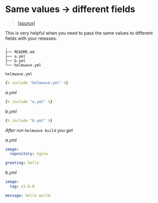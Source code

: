 # Same values -> different  fields

> [ [source] ](https://github.com/helmwave/docs/tree/0.16.x/docs/examples/store-greeting-hello)

This is very helpful when you need to pass the same values to different fields with your releases.

```concole
.
├── README.md
├── a.yml
├── b.yml
└── helmwave.yml

```

`helmwave.yml`


```yaml
{% include "helmwave.yml" %}
```

*a.yml*

```yaml
{% include "a.yml" %}
```


*b.yml*

```yaml
{% include "b.yml" %}
```

*After run `helmwave build` you get*


*a.yml* 


```yaml
image:
  repository: nginx

greeting: hello
```

*b.yml*


```yaml
image:
  tag: v1.0.0

message: hello world
```
